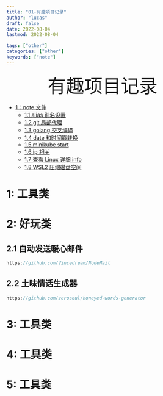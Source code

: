 ```yaml
---
title: "01-有趣项目记录"
author: "lucas"
draft: false
date: 2022-08-04
lastmod: 2022-08-04

tags: ["other"]
categories: ["other"]
keywords: ["note"]
---
```


<div align="center"><font size="35">有趣项目记录</font></div>

- [1：note 文件](#1note-文件)
  - [1.1 alias 别名设置](#11-alias-别名设置)
  - [1.2 git 局部代理](#12-git-局部代理)
  - [1.3 golang 交叉编译](#13-golang-交叉编译)
  - [1.4 date 和时间戳转换](#14-date-和时间戳转换)
  - [1.5 minikube start](#15-minikube-start)
  - [1.6 ip 相关](#16-ip-相关)
  - [1.7 查看 Linux 详细 info](#17-查看-linux-详细-info)
  - [1.8 WSL2 压缩磁盘空间](#18-wsl2-压缩磁盘空间)

# 1: 工具类

# 2: 好玩类

## 2.1 自动发送暖心邮件

```go
https://github.com/Vincedream/NodeMail
```

## 2.2 土味情话生成器

```go
https://github.com/zerosoul/honeyed-words-generator
```

# 3: 工具类

# 4: 工具类

# 5: 工具类

